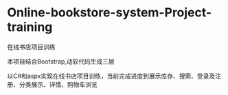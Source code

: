 # Online-bookstore-system-Project-training
在线书店项目训练

本项目结合Bootstrap,动软代码生成三层

以C#和aspx实现在线书店项目训练，当前完成进度到展示库存、搜索、登录及注册、分类展示、详情、购物车浏览
